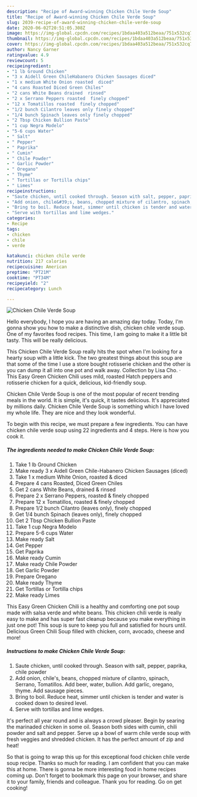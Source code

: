 ```yaml
---
description: "Recipe of Award-winning Chicken Chile Verde Soup"
title: "Recipe of Award-winning Chicken Chile Verde Soup"
slug: 2039-recipe-of-award-winning-chicken-chile-verde-soup
date: 2020-06-02T20:51:05.308Z
image: https://img-global.cpcdn.com/recipes/1bdaa403a512beaa/751x532cq70/chicken-chile-verde-soup-recipe-main-photo.jpg
thumbnail: https://img-global.cpcdn.com/recipes/1bdaa403a512beaa/751x532cq70/chicken-chile-verde-soup-recipe-main-photo.jpg
cover: https://img-global.cpcdn.com/recipes/1bdaa403a512beaa/751x532cq70/chicken-chile-verde-soup-recipe-main-photo.jpg
author: Nancy Garner
ratingvalue: 4.9
reviewcount: 5
recipeingredient:
- "1 lb Ground Chicken"
- "3 x Aidell Green ChileHabanero Chicken Sausages diced"
- "1 x medium White Onion roasted  diced"
- "4 cans Roasted Diced Green Chiles"
- "2 cans White Beans drained  rinsed"
- "2 x Serrano Peppers roasted  finely chopped"
- "12 x Tomatillos roasted  finely chopped"
- "1/2 bunch Cilantro leaves only finely chopped"
- "1/4 bunch Spinach leaves only finely chopped"
- "2 Tbsp Chicken Bullion Paste"
- "1 cup Negra Modelo"
- "5-6 cups Water"
- " Salt"
- " Pepper"
- " Paprika"
- " Cumin"
- " Chile Powder"
- " Garlic Powder"
- " Oregano"
- " Thyme"
- " Tortillas or Tortilla chips"
- " Limes"
recipeinstructions:
- "Saute chicken, until cooked through. Season with salt, pepper, paprika, chile powder"
- "Add onion, chile&#39;s, beans, chopped mixture of cilantro, spinach, Serrano, Tomatillos. Add beer, water, bullion. Add garlic, oregano, thyme. Add sausage pieces."
- "Bring to boil. Reduce heat, simmer until chicken is tender and water is cooked down to desired level."
- "Serve with tortillas and lime wedges."
categories:
- Recipe
tags:
- chicken
- chile
- verde

katakunci: chicken chile verde 
nutrition: 217 calories
recipecuisine: American
preptime: "PT21M"
cooktime: "PT34M"
recipeyield: "2"
recipecategory: Lunch

---
```



![Chicken Chile Verde Soup](https://img-global.cpcdn.com/recipes/1bdaa403a512beaa/751x532cq70/chicken-chile-verde-soup-recipe-main-photo.jpg)

Hello everybody, I hope you are having an amazing day today. Today, I'm gonna show you how to make a distinctive dish, chicken chile verde soup. One of my favorites food recipes. This time, I am going to make it a little bit tasty. This will be really delicious.

This Chicken Chile Verde Soup really hits the spot when I&#39;m looking for a hearty soup with a little kick. The two greatest things about this soup are that some of the time I use a store bought rotisserie chicken and the other is you can dump it all into one pot and walk away. Collection by Lisa Cho. · This Easy Green Chicken Chili uses mild, roasted Hatch peppers and rotisserie chicken for a quick, delicious, kid-friendly soup.

Chicken Chile Verde Soup is one of the most popular of recent trending meals in the world. It is simple, it's quick, it tastes delicious. It's appreciated by millions daily. Chicken Chile Verde Soup is something which I have loved my whole life. They are nice and they look wonderful.


To begin with this recipe, we must prepare a few ingredients. You can have chicken chile verde soup using 22 ingredients and 4 steps. Here is how you cook it.

<!--inarticleads1-->

##### The ingredients needed to make Chicken Chile Verde Soup:

1. Take 1 lb Ground Chicken
1. Make ready 3 x Aidell Green Chile-Habanero Chicken Sausages (diced)
1. Take 1 x medium White Onion, roasted &amp; diced
1. Prepare 4 cans Roasted, Diced Green Chiles
1. Get 2 cans White Beans, drained &amp; rinsed
1. Prepare 2 x Serrano Peppers, roasted &amp; finely chopped
1. Prepare 12 x Tomatillos, roasted &amp; finely chopped
1. Prepare 1/2 bunch Cilantro (leaves only), finely chopped
1. Get 1/4 bunch Spinach (leaves only), finely chopped
1. Get 2 Tbsp Chicken Bullion Paste
1. Take 1 cup Negra Modelo
1. Prepare 5-6 cups Water
1. Make ready  Salt
1. Get  Pepper
1. Get  Paprika
1. Make ready  Cumin
1. Make ready  Chile Powder
1. Get  Garlic Powder
1. Prepare  Oregano
1. Make ready  Thyme
1. Get  Tortillas or Tortilla chips
1. Make ready  Limes


This Easy Green Chicken Chili is a healthy and comforting one pot soup made with salsa verde and white beans. This chicken chili verde is really easy to make and has super fast cleanup because you make everything in just one pot! This soup is sure to keep you full and satisfied for hours until. Delicious Green Chili Soup filled with chicken, corn, avocado, cheese and more! 

<!--inarticleads2-->

##### Instructions to make Chicken Chile Verde Soup:

1. Saute chicken, until cooked through. Season with salt, pepper, paprika, chile powder
1. Add onion, chile&#39;s, beans, chopped mixture of cilantro, spinach, Serrano, Tomatillos. Add beer, water, bullion. Add garlic, oregano, thyme. Add sausage pieces.
1. Bring to boil. Reduce heat, simmer until chicken is tender and water is cooked down to desired level.
1. Serve with tortillas and lime wedges.


It&#39;s perfect all year round and is always a crowd pleaser. Begin by searing the marinaded chicken in some oil. Season both sides with cumin, chili powder and salt and pepper. Serve up a bowl of warm chile verde soup with fresh veggies and shredded chicken. It has the perfect amount of zip and heat! 

So that is going to wrap this up for this exceptional food chicken chile verde soup recipe. Thanks so much for reading. I am confident that you can make this at home. There is gonna be more interesting food in home recipes coming up. Don't forget to bookmark this page on your browser, and share it to your family, friends and colleague. Thank you for reading. Go on get cooking!
